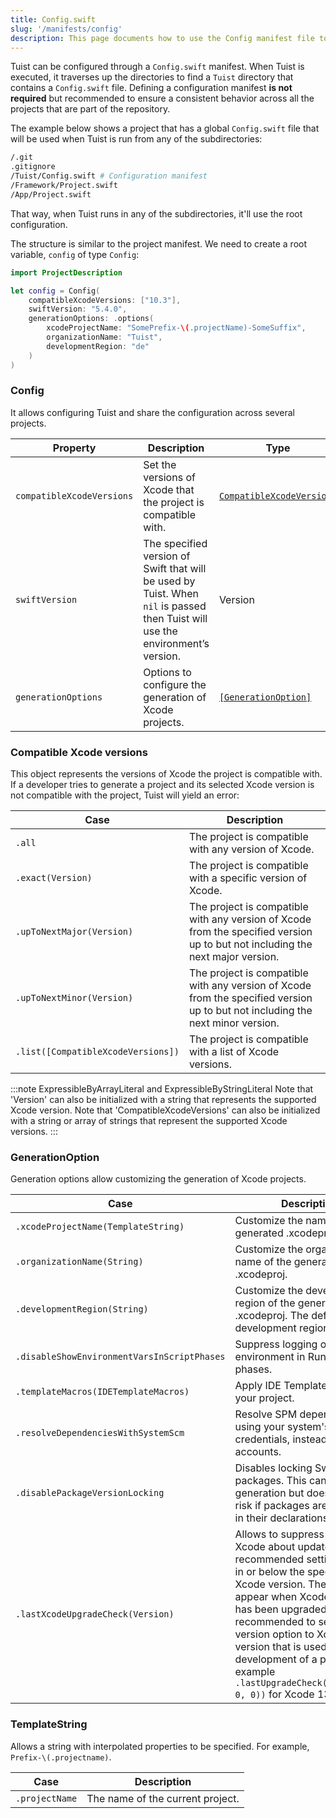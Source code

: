 ```yaml
---
title: Config.swift
slug: '/manifests/config'
description: This page documents how to use the Config manifest file to configure Tuist's functionalities globally.
---
```


Tuist can be configured through a `Config.swift` manifest.
When Tuist is executed, it traverses up the directories to find a `Tuist` directory that contains a `Config.swift` file.
Defining a configuration manifest **is not required** but recommended to ensure a consistent behavior across all the projects that are part of the repository.

The example below shows a project that has a global `Config.swift` file that will be used when Tuist is run from any of the subdirectories:

```bash
/.git
.gitignore
/Tuist/Config.swift # Configuration manifest
/Framework/Project.swift
/App/Project.swift
```

That way, when Tuist runs in any of the subdirectories, it'll use the root configuration.

The structure is similar to the project manifest. We need to create a root variable, `config` of type `Config`:

```swift
import ProjectDescription

let config = Config(
    compatibleXcodeVersions: ["10.3"],
    swiftVersion: "5.4.0",
    generationOptions: .options(
        xcodeProjectName: "SomePrefix-\(.projectName)-SomeSuffix",
        organizationName: "Tuist",
        developmentRegion: "de"
    )
)
```

### Config

It allows configuring Tuist and share the configuration across several projects.

| Property                  | Description                                                                                                                    | Type                                                    | Required | Default |
| ------------------------- | ------------------------------------------------------------------------------------------------------------------------------ | ------------------------------------------------------- | -------- | ------- |
| `compatibleXcodeVersions` | Set the versions of Xcode that the project is compatible with.                                                                 | [`CompatibleXcodeVersions`](#compatible-xcode-versions) | No       | `.all`  |
| `swiftVersion`            | The specified version of Swift that will be used by Tuist. When `nil` is passed then Tuist will use the environment’s version. | Version                                                 | No       |         |
| `generationOptions`       | Options to configure the generation of Xcode projects.                                                                         | [`[GenerationOption]`](#generationoption)               | No       | `[]`    |

### Compatible Xcode versions

This object represents the versions of Xcode the project is compatible with. If a developer tries to generate a project and its selected Xcode version is not compatible with the project, Tuist will yield an error:

| Case                               | Description                                                                                                                    |
| ---------------------------------- | ------------------------------------------------------------------------------------------------------------------------------ |
| `.all`                             | The project is compatible with any version of Xcode.                                                                           |
| `.exact(Version)`                  | The project is compatible with a specific version of Xcode.                                                                    |
| `.upToNextMajor(Version)`          | The project is compatible with any version of Xcode from the specified version up to but not including the next major version. |
| `.upToNextMinor(Version)`          | The project is compatible with any version of Xcode from the specified version up to but not including the next minor version. |
| `.list([CompatibleXcodeVersions])` | The project is compatible with a list of Xcode versions.                                                                       |

:::note ExpressibleByArrayLiteral and ExpressibleByStringLiteral
Note that 'Version' can also be initialized with a string that represents the supported Xcode version.
Note that 'CompatibleXcodeVersions' can also be initialized with a string or array of strings that represent the supported Xcode versions.
:::

### GenerationOption

Generation options allow customizing the generation of Xcode projects.

| Case                                        | Description                                                                                                                                                                                                                                                                                                                                                        |
| ------------------------------------------- | ------------------------------------------------------------------------------------------------------------------------------------------------------------------------------------------------------------------------------------------------------------------------------------------------------------------------------------------------------------------ |
| `.xcodeProjectName(TemplateString)`         | Customize the name of the generated .xcodeproj.                                                                                                                                                                                                                                                                                                                    |
| `.organizationName(String)`                 | Customize the organization name of the generated .xcodeproj.                                                                                                                                                                                                                                                                                                       |
| `.developmentRegion(String)`                | Customize the development region of the generated .xcodeproj. The default development region is `en`.                                                                                                                                                                                                                                                              |
| `.disableShowEnvironmentVarsInScriptPhases` | Suppress logging of environment in Run Script build phases.                                                                                                                                                                                                                                                                                                        |
| `.templateMacros(IDETemplateMacros)`        | Apply IDE Template macros to your project.                                                                                                                                                                                                                                                                                                                         |
| `.resolveDependenciesWithSystemScm`         | Resolve SPM dependencies using your system's SCM credentials, instead of Xcode accounts.                                                                                                                                                                                                                                                                           |
| `.disablePackageVersionLocking`             | Disables locking Swift packages. This can speed up generation but does increase risk if packages are not locked in their declarations.                                                                                                                                                                                                                             |
| `.lastXcodeUpgradeCheck(Version)`           | Allows to suppress warnings in Xcode about updates to recommended settings added in or below the specified Xcode version. The warnings appear when Xcode version has been upgraded. It is recommended to set the version option to Xcode's version that is used for development of a project, for example `.lastUpgradeCheck(Version(13, 0, 0))` for Xcode 13.0.0. |

### TemplateString

Allows a string with interpolated properties to be specified. For example, `Prefix-\(.projectname)`.

| Case           | Description                      |
| -------------- | -------------------------------- |
| `.projectName` | The name of the current project. |
